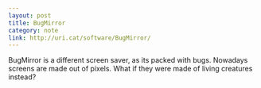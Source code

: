 ```yaml
---
layout: post
title: BugMirror
category: note
link: http://uri.cat/software/BugMirror/
---
```


<div class=txt>
<p>BugMirror is a different screen saver, as its packed with bugs. Nowadays screens are made out of pixels. What if they were made of living creatures instead?</p>
</div>